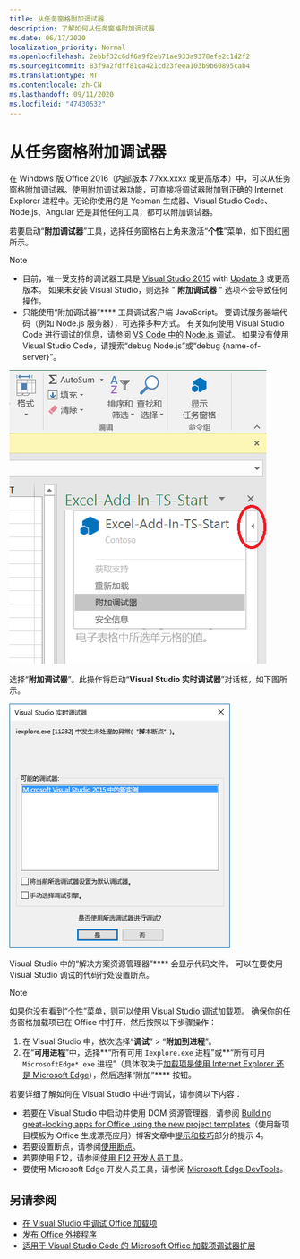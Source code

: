 ```yaml
---
title: 从任务窗格附加调试器
description: 了解如何从任务窗格附加调试器
ms.date: 06/17/2020
localization_priority: Normal
ms.openlocfilehash: 2ebbf32c6df6a9f2eb71ae933a9378efe2c1d2f2
ms.sourcegitcommit: 83f9a2fdff81ca421cd23feea103b9b60895cab4
ms.translationtype: MT
ms.contentlocale: zh-CN
ms.lasthandoff: 09/11/2020
ms.locfileid: "47430532"
---
```

# <a name="attach-a-debugger-from-the-task-pane"></a>从任务窗格附加调试器

在 Windows 版 Office 2016（内部版本 77xx.xxxx 或更高版本）中，可以从任务窗格附加调试器。使用附加调试器功能，可直接将调试器附加到正确的 Internet Explorer 进程中。无论你使用的是 Yeoman 生成器、Visual Studio Code、Node.js、Angular 还是其他任何工具，都可以附加调试器。

若要启动“**附加调试器**”工具，选择任务窗格右上角来激活“**个性**”菜单，如下图红圈所示。

> [!NOTE]
> - 目前，唯一受支持的调试器工具是 [Visual Studio 2015](https://www.visualstudio.com/downloads/) with [Update 3](https://msdn.microsoft.com/library/mt752379.aspx) 或更高版本。 如果未安装 Visual Studio，则选择 " **附加调试器** " 选项不会导致任何操作。
> - 只能使用“附加调试器”**** 工具调试客户端 JavaScript。 要调试服务器端代码（例如 Node.js 服务器），可选择多种方式。 有关如何使用 Visual Studio Code 进行调试的信息，请参阅 [VS Code 中的 Node.js 调试](https://code.visualstudio.com/docs/nodejs/nodejs-debugging)。 如果没有使用 Visual Studio Code，请搜索“debug Node.js”或“debug {name-of-server}”。

![“附加调试器”菜单屏幕截图](../images/attach-debugger.png)

选择“**附加调试器**”。此操作将启动“**Visual Studio 实时调试器**”对话框，如下图所示。 

![“Visual Studio JIT 调试器”对话框屏幕截图](../images/visual-studio-debugger.png)

Visual Studio 中的“解决方案资源管理器”**** 会显示代码文件。   可以在要使用 Visual Studio 调试的代码行处设置断点。

> [!NOTE]
> 如果你没有看到“个性”菜单，则可以使用 Visual Studio 调试加载项。 确保你的任务窗格加载项已在 Office 中打开，然后按照以下步骤操作：
>
> 1. 在 Visual Studio 中，依次选择“**调试**” > “**附加到进程**”。
> 2. 在“**可用进程**”中，选择**“所有可用 `Iexplore.exe` 进程”或**“所有可用 `MicrosoftEdge*.exe` 进程”（具体取决于[加载项是使用 Internet Explorer 还是 Microsoft Edge](../concepts/browsers-used-by-office-web-add-ins.md)），然后选择“附加”**** 按钮。

若要详细了解如何在 Visual Studio 中进行调试，请参阅以下内容：

- 若要在 Visual Studio 中启动并使用 DOM 资源管理器，请参阅 [Building great-looking apps for Office using the new project templates](https://blogs.msdn.microsoft.com/officeapps/2013/04/16/building-great-looking-apps-for-office-using-the-new-project-templates)（使用新项目模板为 Office 生成漂亮应用）博客文章中[提示和技巧](https://blogs.msdn.microsoft.com/officeapps/2013/04/16/building-great-looking-apps-for-office-using-the-new-project-templates/#tips_tricks)部分的提示 4。
- 若要设置断点，请参阅[使用断点](/visualstudio/debugger/using-breakpoints?view=vs-2015&preserve-view=true)。
- 若要使用 F12，请参阅[使用 F12 开发人员工具](/previous-versions/windows/internet-explorer/ie-developer/samples/bg182326(v=vs.85))。
- 要使用 Microsoft Edge 开发人员工具，请参阅 [Microsoft Edge DevTools](https://www.microsoft.com/p/microsoft-edge-devtools-preview/9mzbfrmz0mnj?activetab=pivot%3Aoverviewtab)。

## <a name="see-also"></a>另请参阅

- [在 Visual Studio 中调试 Office 加载项](../develop/debug-office-add-ins-in-visual-studio.md)
- [发布 Office 外接程序](../publish/publish.md)
- [适用于 Visual Studio Code 的 Microsoft Office 加载项调试器扩展](debug-with-vs-extension.md)